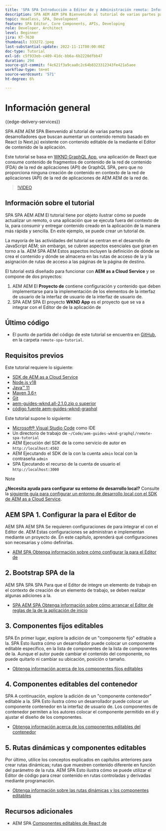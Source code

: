 ```yaml
---
title: 'SPA SPA Introducción a Editor de y Administración remota: Información general'
description: SPA AEM AEM SPA Bienvenido al tutorial de varias partes para desarrolladores que buscan aumentar un contenido remoto existente con contenido editable de la mediante el Editor de segmentos de la aplicación de la aplicación de la versión de.
topic: Headless, SPA, Development
feature: SPA Editor, Core Components, APIs, Developing
role: Developer, Architect
level: Beginner
jira: KT-7630
thumbnail: 333272.jpeg
last-substantial-update: 2022-11-11T00:00:00Z
doc-type: Tutorial
exl-id: c5f933eb-c409-41dc-bb6a-6b2220dfbb47
duration: 294
source-git-commit: f4c621f3a9caa8c2c64b8323312343fe421a5aee
workflow-type: tm+mt
source-wordcount: '571'
ht-degree: 6%

---
```


# Información general

{{edge-delivery-services}}

SPA AEM AEM SPA Bienvenido al tutorial de varias partes para desarrolladores que buscan aumentar un contenido remoto basado en React (o Next.js) existente con contenido editable de la mediante el Editor de contenido de la aplicación.

Este tutorial se basa en [WKND GraphQL App](https://experienceleague.adobe.com/docs/experience-manager-learn/getting-started-with-aem-headless/graphql/overview.html?lang=es), una aplicación de React que consume contenido de fragmentos de contenido de la red de contenido (FDA) de la red de aplicaciones (API) de GraphQL SPA, pero que no proporciona ninguna creación de contenido en contexto de la red de aplicaciones (API) de la red de aplicaciones de AEM AEM de la red de.

>[!VIDEO](https://video.tv.adobe.com/v/333272?quality=12&learn=on)

## Información sobre el tutorial

SPA SPA AEM AEM El tutorial tiene por objeto ilustrar cómo se puede actualizar un remoto, o una aplicación que se ejecuta fuera del contexto de la, para consumir y entregar contenido creado en la aplicación de la manera más rápida y sencilla. En este ejemplo, se puede crear un tutorial de.

La mayoría de las actividades del tutorial se centran en el desarrollo de JavaScript AEM; sin embargo, se cubren aspectos esenciales que giran en torno a la. AEM SPA AEM Estos aspectos incluyen la definición de dónde se crea el contenido y dónde se almacena en las rutas de acceso de la y la asignación de rutas de acceso a las páginas de la página de destino.

El tutorial está diseñado para funcionar con **AEM as a Cloud Service** y se compone de dos proyectos:

1. AEM AEM El __Proyecto de__ contiene configuración y contenido que deben implementarse para la implementación de los elementos de la interfaz de usuario de la interfaz de usuario de la interfaz de usuario de.
1. SPA AEM SPA El proyecto __WKND App__ es el proyecto que se va a integrar con el Editor de de la aplicación de

## Último código

+ El punto de partida del código de este tutorial se encuentra en [GitHub](https://github.com/adobe/aem-guides-wknd-graphql/tree/main/remote-spa-tutorial), en la carpeta `remote-spa-tutorial`.

## Requisitos previos

Este tutorial requiere lo siguiente:

+ [SDK de AEM as a Cloud Service](https://experienceleague.adobe.com/docs/experience-manager-learn/cloud-service/local-development-environment-set-up/aem-runtime.html?lang=en)
+ [Node.js v18](https://nodejs.org/en/)
+ [Java™ 11](https://downloads.experiencecloud.adobe.com/content/software-distribution/en/general.html)
+ [Maven 3.6+](https://maven.apache.org/)
+ [Git](https://git-scm.com/downloads)
+ [aem-guides-wknd.all-2.1.0.zip o superior](https://github.com/adobe/aem-guides-wknd/releases)
+ [código fuente aem-guides-wknd-graphql](https://github.com/adobe/aem-guides-wknd-graphql/tree/main)

Este tutorial supone lo siguiente:

+ [Microsoft® Visual Studio Code](https://visualstudio.microsoft.com/) como IDE
+ Un directorio de trabajo de `~/Code/aem-guides-wknd-graphql/remote-spa-tutorial`
+ AEM Ejecución del SDK de la como servicio de autor en `http://localhost:4502`
+ AEM Ejecutando el SDK de la con la cuenta `admin` local con la contraseña `admin`
+ SPA Ejecutando el recurso de la cuenta de usuario el `http://localhost:3000`

>[!NOTE]
>
> **¿Necesita ayuda para configurar su entorno de desarrollo local?** Consulte la [siguiente guía para configurar un entorno de desarrollo local con el SDK de AEM as a Cloud Service](https://experienceleague.adobe.com/docs/experience-manager-learn/cloud-service/local-development-environment-set-up/overview.html?lang=es).

## AEM SPA 1. Configurar la para el Editor de

AEM SPA AEM SPA Se requieren configuraciones de para integrar el con el Editor de. AEM Estas configuraciones se administran e implementan mediante un proyecto de. En este capítulo, aprenderá qué configuraciones son necesarias y cómo definirlas.

+ [AEM SPA Obtenga información sobre cómo configurar la para el Editor de](./aem-configure.md)

## 2. Bootstrap SPA de la

AEM SPA SPA SPA Para que el Editor de integre un elemento de trabajo en el contexto de creación de un elemento de trabajo, se deben realizar algunas adiciones a la.

+ [SPA AEM SPA Obtenga información sobre cómo arrancar el Editor de reglas de la de la aplicación de inicio](./spa-bootstrap.md)

## 3. Componentes fijos editables

SPA En primer lugar, explore la adición de un &quot;componente fijo&quot; editable a la. SPA Esto ilustra cómo un desarrollador puede colocar un componente editable específico, en la lista de componentes de la lista de componentes de la. Aunque el autor puede cambiar el contenido del componente, no puede quitarlo ni cambiar su ubicación, posición o tamaño.

+ [Obtenga información acerca de los componentes fijos editables](./spa-fixed-component.md)

## 4. Componentes editables del contenedor

SPA A continuación, explore la adición de un &quot;componente contenedor&quot; editable a la. SPA Esto ilustra cómo un desarrollador puede colocar un componente contenedor en la interfaz de usuario de. Los componentes de contenedor permiten a los autores colocar el componente permitido en él y ajustar el diseño de los componentes.

+ [Obtenga información acerca de los componentes editables del contenedor](./spa-container-component.md)

## 5. Rutas dinámicas y componentes editables

Por último, utilice los conceptos explicados en capítulos anteriores para crear rutas dinámicas; rutas que muestren contenido diferente en función del parámetro de la ruta. AEM SPA Esto ilustra cómo se puede utilizar el Editor de código para crear contenido en rutas controladas y derivadas mediante programación.

+ [Obtenga información sobre las rutas dinámicas y los componentes editables](./spa-dynamic-routes.md)

## Recursos adicionales

+ AEM SPA [Componentes editables de React de](https://www.npmjs.com/package/@adobe/aem-react-editable-components)
